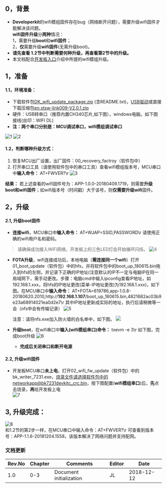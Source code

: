 ## 0，背景
* **Developerkit**的wifi模组固件存在bug（网络断开问题），需要升级wifi固件才能解决该问题。  
   **wifi固件升级**分**两种**情况：  
   1，需要升级**boot**和**wifi固件**；  
   2，**仅**需要升级**wifi固件**(无需升级boot)。  
* **请先查看 1.2节中判断需要何种升级，再查看第2节中的升级。**
* 本文档配合[开发板入口](https://github.com/alibaba/AliOS-Things/wiki/Developer-Kit-Tutorial)介绍中所提的wifi模组升级。
## 1，准备
#### 1.1，环境准备：
   * 下载软件包[DK_wifi_update_package.zip](http://47.74.253.193:8091/media/source/resource/DK_wifi_update_package.zip) (含README.txt)，[USB驱动](https://www.st.com/en/development-tools/stsw-link009.html)或直接下载压缩包[en.stsw-link009-V2.0.1.zip](http://47.74.253.193:8091/media/source/resource/en.stsw-link009-V2.0.1.zip) 
   * 硬件：USB转串口（推荐内置CH340芯片,如下图），windows电脑。如下图接线(丝印：WIFI DL)
   * **注：两个串口分别是：MCU调试串口，wifi模组调试串口**  
 
   ![1](https://img.alicdn.com/tfs/TB1FPlOxhjaK1RjSZFAXXbdLFXa-937-722.png) 
   ![2](https://img.alicdn.com/tfs/TB1xIXKMcbpK1RjSZFyXXX_qFXa-1417-1015.png)   
#### 1.2，判断哪种升级方式：
1. 恢复MCU出厂设置，出厂固件：00_recovery_factroy（软件包中）
2. 打开串口工具（请使用软件包中的串口工具）查看wifi模组版本号，MCU串口中**输入命令：** AT+FWVER?\r 
        ![3](https://img.alicdn.com/tfs/TB1LM80xhjaK1RjSZKzXXXVwXXa-827-444.png)  
 
**结果：** 若上述查看的wifi固件号为：APP-1.0.0-20180409.1719，则需要**升级boot和wifi固件**；如wifi版本号（时间戳）大于该号，则**仅需要升级wifi**固件。

## 2，升级
#### 2.1, 升级boot固件  

   * **连接wifi**，MCU串口中**输入命令：** AT+WJAP=SSID,PASSWORD\r 请使用正确的wifi用户名和密码。
> 请确保成功接入WiFi网络，开发板上的三色LED灯会开始循环闪烁。
       ![4](https://img.alicdn.com/tfs/TB1ppXxxjTpK1RjSZKPXXa3UpXa-816-517.png)
   * **FOTA升级**，wifi连接成功后，本地电脑（**需连接同一个wifi**）打开01_boot_update（软件包）中的hfs，并将软件包中的boot_up_180615.bin拖入到hfs的左侧，并记录下正确的IP地址(注意默认的IP不一定与电脑IP在同一局域网下，需手动更改。步骤：电脑cmd中输入ipconfig查看IP地址，如192.168.1.xxx，将hfs的IP地址更改(菜单-IP地址更改)为192.168.1.xxx)，如下图。在MCU串口中**输入命令：** AT+FOTA=619786,app-1.0.8-20180620.2010,http://**192.168.1.107**/boot_up_180615.bin,4821682ac03b9e23a68914021ea0d2e7\r   其中IP地址更新成实际的地址，执行后请稍微等一会（nfs中会有传输记录）
![5](https://img.alicdn.com/tfs/TB1zYxwxgDqK1RjSZSyXXaxEVXa-1749-647.png)   

     注意：请将nfs.exe加入防火墙的白名单中，如下图。
![](https://img.alicdn.com/tfs/TB1DnpBMmzqK1RjSZPxXXc4tVXa-876-578.png)   

 * **升级boot**，在wifi串口中**输入(wifi模组串口)命令：**  txevm -e 3\r  如下图，完成boot升级
  ![6](https://img.alicdn.com/tfs/TB1EBFCxXzqK1RjSZFCXXbbxVXa-537-722.png) 
	* **完成后关闭串口和断开电源**
#### 2.2, 升级wifi固件  

* 开发板MCU串口**未上电**，打开02_wifi_fw_update（软件包）中的bk_writer_7231.exe，烧录文件请选择软件包中的networkapp@bk7231devkitc_crc.bin，按下图配置(**wifi模组串口**)后，**先**点击烧录，**再**给开发板上电  
    ![7](https://img.alicdn.com/tfs/TB1HS8rxjDpK1RjSZFrXXa78VXa-1104-521.png)   
## 3, 升级完成：
![8](https://img.alicdn.com/tfs/TB1DF8Bxa6qK1RjSZFmXXX0PFXa-773-411.png)  
和1.2节的第2步一样，在MCU串口中输入命令：AT+FWVER?\r 可查看到版本号：APP-1.1.6-20181204.1558，该版本解决了网络问题并支持配网。  

### 文档更新

| Rev.No | Chapter | Comments | Editor | Date |
| --- | --- | -------- |  ---| --- |
| 1.0     | 0-3     |  Document initialization    | JL | 2018-12-12 |